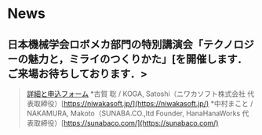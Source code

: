 # News
## 日本機械学会ロボメカ部門の特別講演会「テクノロジーの魅力と，ミライのつくりかた」[を開催します．ご来場お待ちしております．>
> [詳細と申込フォーム](https://docs.google.com/forms/d/e/1FAIpQLSc0pkdEGIn9W73jGvJNuAHsJj9_y4SzfiQ-5HsDpnj1etBspA/viewform)
*古賀 聡 / KOGA, Satoshi（ニワカソフト株式会社 代表取締役）[https://niwakasoft.jp/](https://niwakasoft.jp/)
*中村まこと / NAKAMURA, Makoto（SUNABA.CO.,ltd Founder, HanaHanaWorks 代表取締役）[https://sunabaco.com/](https://sunabaco.com/)
